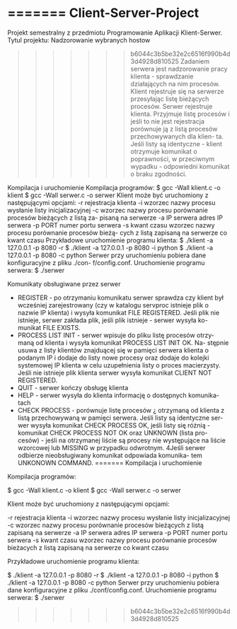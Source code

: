 =======
Client-Server-Project
=====================

Projekt semestralny z przedmiotu Programowanie Aplikacji Klient-Serwer. Tytul projektu: Nadzorowanie wybranych hostow

>>>>>>> b6044c3b5be32e2c6516f990b4d3d4928d810525
Zadaniem serwera jest nadzorowanie pracy klienta - sprawdzanie działających
na nim procesów. Klient rejestruje się na serwerze przesyłając listę bieżących
procesów. Serwer rejestruje klienta. Przyjmuje listę procesów i jeśli to nie
jest rejestracja porównuje ją z listą procesów przechowywanych dla klien-
ta. Jeśli listy są identyczne - klient otrzymuje komunikat o poprawności, w
przeciwnym wypadku - odpowiedni komunikat o braku zgodności.


Kompilacja i uruchomienie
Kompilacja programów:
$ gcc -Wall klient.c -o klient
$ gcc -Wall serwer.c -o serwer
Klient może być uruchomiony z następującymi opcjami:
-r rejestracja klienta
-i wzorzec nazwy procesu wysłanie listy inicjalizacyjnej
-c wzorzec nazwy procesu porównanie procesów bieżących z listą za-
pisaną na serwerze
-a IP serwera adres IP serwera
-p PORT numer portu serwera
-s kwant czasu wzorzec nazwy procesu porównanie procesów bieżą-
cych z listą zapisaną na serwerze co kwant czasu
Przykładowe uruchomienie programu klienta:
$ ./klient -a 127.0.0.1 -p 8080 -r
$ ./klient -a 127.0.0.1 -p 8080 -i python
$ ./klient -a 127.0.0.1 -p 8080 -c python
Serwer przy uruchomieniu pobiera dane konfiguracyjne z pliku ./con-
f/config.conf. Uruchomienie programu serwera:
$ ./serwer

Komunikaty obsługiwane przez serwer
- REGISTER - po otrzymaniu komunikatu serwer sprawdza czy klient
był wcześniej zarejestrowany (czy w katalogu servproc istnieje plik o
nazwie IP klienta) i wysyła komunikat FILE REGISTERED. Jeśli plik
nie istnieje, serwer zakłada plik, jeśli plik istnieje - serwer wysyła ko-
munikat FILE EXISTS.
- PROCESS LIST INIT - serwer wpisuje do pliku listę procesów otrzy-
maną od klienta i wysyła komunikat PROCESS LIST INIT OK. Na-
stępnie usuwa z listy klientów znajduącej się w pamięci serwera klienta
o podanym IP i dodaje do listy nowe procesy oraz dodaje do kolejki
systemowej IP klienta w celu uzupełnienia listy o proces macierzysty.
Jeśli nie istnieje plik klienta serwer wysyła komunikat CLIENT NOT
REGISTERED.
- QUIT - serwer kończy obsługę klienta
- HELP - serwer wysyła do klienta informację o dostępnych komunika-
tach
- CHECK PROCESS - porównuje listę procesów ¿ otrzymaną od klienta
z listą przechowywaną w pamięci serwera. Jeśli listy są identyczne ser-
wer wysyła komunikat CHECK PROCESS OK, jeśli listy się różnią -
komunikat CHECK PROCESS NOT OK oraz UNKNOWN (lista pro-
cesów) - jeśli na otrzymanej liście są procesy nie występujące na liście
wzorcowej lub MISSING w przypadku odwrotnym.
4Jeśli serwer odbierze nieobsługiwany komunikat odpowiada komunika-
tem UNKONOWN COMMAND.
=======
Kompilacja i uruchomienie

Kompilacja programów:

$ gcc -Wall klient.c -o klient
$ gcc -Wall serwer.c -o serwer

Klient może być uruchomiony z następującymi opcjami:

-r rejestracja klienta
-i wzorzec nazwy procesu wysłanie listy inicjalizacyjnej
-c wzorzec nazwy procesu porównanie procesów bieżących z listą zapisaną na serwerze
-a IP serwera adres IP serwera
-p PORT numer portu serwera
-s kwant czasu wzorzec nazwy procesu porównanie procesów bieżacych z listą zapisaną na serwerze co kwant czasu

Przykładowe uruchomienie programu klienta:

$ ./klient -a 127.0.0.1 -p 8080 -r
$ ./klient -a 127.0.0.1 -p 8080 -i python
$ ./klient -a 127.0.0.1 -p 8080 -c python
Serwer przy uruchomieniu pobiera dane konfiguracyjne z pliku ./conf/config.conf. Uruchomienie programu serwera:
$ ./serwer
>>>>>>> b6044c3b5be32e2c6516f990b4d3d4928d810525
